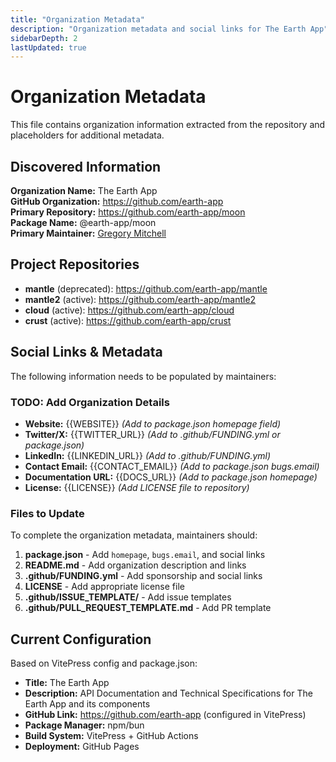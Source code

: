 ```yaml
---
title: "Organization Metadata"
description: "Organization metadata and social links for The Earth App"
sidebarDepth: 2
lastUpdated: true
---
```


# Organization Metadata

This file contains organization information extracted from the repository and placeholders for additional metadata.

## Discovered Information

**Organization Name:** The Earth App  
**GitHub Organization:** https://github.com/earth-app  
**Primary Repository:** https://github.com/earth-app/moon  
**Package Name:** @earth-app/moon  
**Primary Maintainer:** [Gregory Mitchell](https://github.com/gmitch215)

## Project Repositories

- **mantle** (deprecated): https://github.com/earth-app/mantle
- **mantle2** (active): https://github.com/earth-app/mantle2
- **cloud** (active): https://github.com/earth-app/cloud
- **crust** (active): https://github.com/earth-app/crust

## Social Links & Metadata

The following information needs to be populated by maintainers:

### TODO: Add Organization Details
- **Website:** {{WEBSITE}} *(Add to package.json homepage field)*
- **Twitter/X:** {{TWITTER_URL}} *(Add to .github/FUNDING.yml or package.json)*
- **LinkedIn:** {{LINKEDIN_URL}} *(Add to .github/FUNDING.yml)*
- **Contact Email:** {{CONTACT_EMAIL}} *(Add to package.json bugs.email)*
- **Documentation URL:** {{DOCS_URL}} *(Add to package.json homepage)*
- **License:** {{LICENSE}} *(Add LICENSE file to repository)*

### Files to Update
To complete the organization metadata, maintainers should:

1. **package.json** - Add `homepage`, `bugs.email`, and social links
2. **README.md** - Add organization description and links
3. **.github/FUNDING.yml** - Add sponsorship and social links
4. **LICENSE** - Add appropriate license file
5. **.github/ISSUE_TEMPLATE/** - Add issue templates
6. **.github/PULL_REQUEST_TEMPLATE.md** - Add PR template

## Current Configuration

Based on VitePress config and package.json:
- **Title:** The Earth App
- **Description:** API Documentation and Technical Specifications for The Earth App and its components
- **GitHub Link:** https://github.com/earth-app (configured in VitePress)
- **Package Manager:** npm/bun
- **Build System:** VitePress + GitHub Actions
- **Deployment:** GitHub Pages
